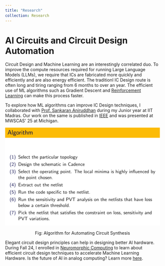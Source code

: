 ```yaml
---
title: "Research"
collection: Research
---
```


# AI Circuits and Circuit Design Automation

Circuit Design and Machine Learning are an interestingly correlated duo. To improve the compute resources required for running Large Language Models (LLMs), we require that ICs are fabricated more quickly and efficiently and are also energy efficient. The traditionl IC Design route is often long and tiring ranging from 6 months to over an year. The efficient use of ML algorithms such as Gradient Descent and [Reinforcement Learning](https://ieeexplore.ieee.org/document/10247909) can make this process faster. 

To explore how ML algorithms can improve IC Design techniques, I collaborated with [Prof. Sankaran Aniruddhan](https://www.ee.iitm.ac.in/ani/) during my Junior year at IIT Madras. Our work on the same is published in [IEEE]() and was presented at MWSCAS' 25 at Michigan. 

![ALGO](/images/Algo.png)
<center> Fig: Algorithm for Automating Circuit Synthesis </center>

Elegant circuit design principles can help in designing better AI hardware. During Fall 24, I enrolled in [Neuromorphic Computing](https://github.com/ANIRUDHBS1/Neuromorphic-Computing-EE6347) to learn about efficient circuit design techniques to accelerate Machine Learning Hardware. Is the future of AI in analog computing? Learn more [here](https://www.youtube.com/watch?v=6Y6FJVqzivc).  
